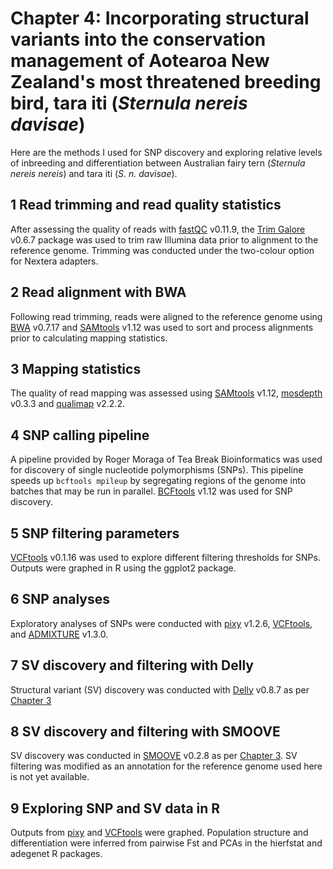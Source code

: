 # Chapter 4: Incorporating structural variants into the conservation management of Aotearoa New Zealand's most threatened breeding bird, tara iti (*Sternula nereis davisae*)

Here are the methods I used for SNP discovery and exploring relative levels of inbreeding and differentiation between Australian fairy tern (*Sternula nereis nereis*) and tara iti (*S. n. davisae*).

## 1 Read trimming and read quality statistics
After assessing the quality of reads with [fastQC](https://www.bioinformatics.babraham.ac.uk/projects/fastqc/) v0.11.9, the [Trim Galore](https://www.bioinformatics.babraham.ac.uk/projects/trim_galore/) v0.6.7 package was used to trim raw Illumina data prior to alignment to the reference genome. Trimming was conducted under the two-colour option for Nextera adapters. 

## 2 Read alignment with BWA
Following read trimming, reads were aligned to the reference genome using [BWA](https://github.com/lh3/bwa) v0.7.17 and [SAMtools](https://github.com/samtools/samtools) v1.12 was used to sort and process alignments prior to calculating mapping statistics.

## 3 Mapping statistics
The quality of read mapping was assessed using [SAMtools](https://github.com/samtools/samtools) v1.12, [mosdepth](https://github.com/brentp/mosdepth) v0.3.3 and [qualimap](http://qualimap.conesalab.org/) v2.2.2.

## 4 SNP calling pipeline
A pipeline provided by Roger Moraga of Tea Break Bioinformatics was used for discovery of single nucleotide polymorphisms (SNPs). This pipeline speeds up ```bcftools mpileup``` by segregating regions of the genome into batches that may be run in parallel. [BCFtools](https://github.com/samtools/bcftools) v1.12 was used for SNP discovery.

## 5 SNP filtering parameters
[VCFtools](http://vcftools.sourceforge.net/man_latest.html) v0.1.16 was used to explore different filtering thresholds for SNPs. Outputs were graphed in R using the ggplot2 package.

## 6 SNP analyses
Exploratory analyses of SNPs were conducted with [pixy](https://github.com/ksamuk/pixy) v1.2.6, [VCFtools](http://vcftools.sourceforge.net/man_latest.html), and [ADMIXTURE](https://bioconda.github.io/recipes/admixture/README.html?highlight=admixture#package-package%20&#x27;admixture&#x27;) v1.3.0.

## 7 SV discovery and filtering with Delly
Structural variant (SV) discovery was conducted with [Delly](https://github.com/dellytools/delly) v0.8.7 as per [Chapter 3](https://github.com/janawold1/PhD_thesis/tree/main/Chapter_3)

## 8 SV discovery and filtering with SMOOVE
SV discovery was conducted in [SMOOVE](https://github.com/brentp/smoove) v0.2.8 as per [Chapter 3](https://github.com/janawold1/PhD_thesis/tree/main/Chapter_3). SV filtering was modified as an annotation for the reference genome used here is not yet available. 

## 9 Exploring SNP and SV data in R
Outputs from [pixy](https://github.com/ksamuk/pixy) and [VCFtools](http://vcftools.sourceforge.net/man_latest.html) were graphed. Population structure and differentiation were inferred from pairwise Fst and PCAs in the hierfstat and adegenet R packages. 